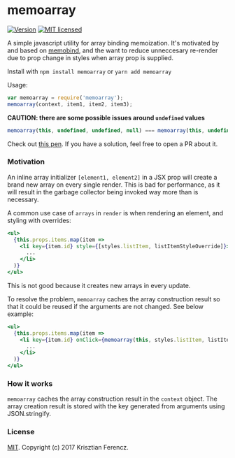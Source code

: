memoarray
===========

[![Version](http://img.shields.io/npm/v/memoarray.svg)](https://www.npmjs.org/package/memoarray)
[![MIT licensed](https://img.shields.io/badge/license-MIT-blue.svg)](./LICENSE)

A simple javascript utility for array binding memoization. It's motivated by and based on [memobind](https://github.io/supnate/memobind), and the want to reduce unneccesary re-render due to prop change in styles when array prop is supplied.


Install with `npm install memoarray` or `yarn add memoarray`

Usage:

```js
var memoarray = require('memoarray');
memoarray(context, item1, item2, item3);
```

**CAUTION: there are some possible issues around `undefined` values**

```js
memoarray(this, undefined, undefined, null) === memoarray(this, undefined, null) // true
```

Check out [this pen](https://codepen.io/Krisztiaan/pen/XVmbjW). If you have a solution, feel free to open a PR about it.

### Motivation
An inline array initializer `[element1, element2]` in a JSX prop will create a brand new array on every single render. This is bad for performance, as it will result in the garbage collector being invoked way more than is necessary.

A common use case of `arrays` in `render` is when rendering an element, and styling with overrides:
```jsx
<ul>
  {this.props.items.map(item =>
    <li key={item.id} style={[styles.listItem, listItemStyleOverride]}>
      ...
    </li>
  )}
</ul>
```
This is not good because it creates new arrays in every update.

To resolve the problem, `memoarray` caches the array construction result so that it could be reused if the arguments are not changed. See below example:
```jsx
<ul>
  {this.props.items.map(item =>
    <li key={item.id} onClick={memoarray(this, styles.listItem, listItemStyleOverride)}>
      ...
    </li>
  )}
</ul>
```

### How it works
`memoarray` caches the array construction result in the `context` object. The array creation result is stored with the key generated from arguments using JSON.stringify.

### License

[MIT](LICENSE). Copyright (c) 2017 Krisztian Ferencz.
